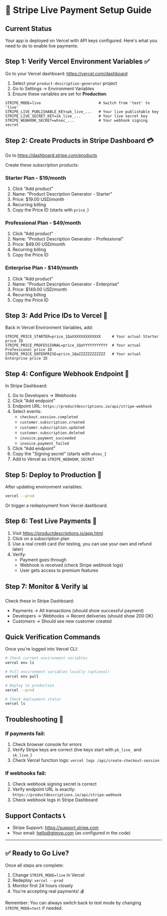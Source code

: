 # 🚀 Stripe Live Payment Setup Guide

## Current Status
Your app is deployed on Vercel with API keys configured. Here's what you need to do to enable live payments:

## Step 1: Verify Vercel Environment Variables ✅

Go to your Vercel dashboard: https://vercel.com/dashboard

1. Select your `product-description-generator` project
2. Go to Settings → Environment Variables
3. Ensure these variables are set for **Production**:

```
STRIPE_MODE=live                          # Switch from 'test' to 'live'
STRIPE_LIVE_PUBLISHABLE_KEY=pk_live_...   # Your live publishable key
STRIPE_LIVE_SECRET_KEY=sk_live_...        # Your live secret key
STRIPE_WEBHOOK_SECRET=whsec_...           # Your webhook signing secret
```

## Step 2: Create Products in Stripe Dashboard 💳

Go to https://dashboard.stripe.com/products

Create these subscription products:

### Starter Plan - $19/month
1. Click "Add product"
2. Name: "Product Description Generator - Starter"
3. Price: $19.00 USD/month
4. Recurring billing
5. Copy the Price ID (starts with `price_`)

### Professional Plan - $49/month
1. Click "Add product"
2. Name: "Product Description Generator - Professional"
3. Price: $49.00 USD/month
4. Recurring billing
5. Copy the Price ID

### Enterprise Plan - $149/month
1. Click "Add product"
2. Name: "Product Description Generator - Enterprise"
3. Price: $149.00 USD/month
4. Recurring billing
5. Copy the Price ID

## Step 3: Add Price IDs to Vercel 📝

Back in Vercel Environment Variables, add:

```
STRIPE_PRICE_STARTER=price_1QaXXXXXXXXXXXXX     # Your actual Starter price ID
STRIPE_PRICE_PROFESSIONAL=price_1QaYYYYYYYYYYY  # Your actual Professional price ID
STRIPE_PRICE_ENTERPRISE=price_1QaZZZZZZZZZZZZ   # Your actual Enterprise price ID
```

## Step 4: Configure Webhook Endpoint 🔗

In Stripe Dashboard:
1. Go to Developers → Webhooks
2. Click "Add endpoint"
3. Endpoint URL: `https://productdescriptions.io/api/stripe-webhook`
4. Select events:
   - `checkout.session.completed`
   - `customer.subscription.created`
   - `customer.subscription.updated`
   - `customer.subscription.deleted`
   - `invoice.payment_succeeded`
   - `invoice.payment_failed`
5. Click "Add endpoint"
6. Copy the "Signing secret" (starts with `whsec_`)
7. Add to Vercel as `STRIPE_WEBHOOK_SECRET`

## Step 5: Deploy to Production 🚀

After updating environment variables:

```bash
vercel --prod
```

Or trigger a redeployment from Vercel dashboard.

## Step 6: Test Live Payments 🧪

1. Visit https://productdescriptions.io/app.html
2. Click on a subscription plan
3. Use a real credit card (for testing, you can use your own and refund later)
4. Verify:
   - Payment goes through
   - Webhook is received (check Stripe webhook logs)
   - User gets access to premium features

## Step 7: Monitor & Verify 📊

Check these in Stripe Dashboard:
- Payments → All transactions (should show successful payment)
- Developers → Webhooks → Recent deliveries (should show 200 OK)
- Customers → Should see new customer created

## Quick Verification Commands

Once you're logged into Vercel CLI:

```bash
# Check current environment variables
vercel env ls

# Pull environment variables locally (optional)
vercel env pull

# Deploy to production
vercel --prod

# Check deployment status
vercel ls
```

## Troubleshooting 🔧

### If payments fail:
1. Check browser console for errors
2. Verify Stripe keys are correct (live keys start with `pk_live_` and `sk_live_`)
3. Check Vercel function logs: `vercel logs /api/create-checkout-session`

### If webhooks fail:
1. Check webhook signing secret is correct
2. Verify endpoint URL is exactly: `https://productdescriptions.io/api/stripe-webhook`
3. Check webhook logs in Stripe Dashboard

## Support Contacts 📞

- Stripe Support: https://support.stripe.com
- Your email: hello@gtmvp.com (as configured in the code)

---

## ✅ Ready to Go Live?

Once all steps are complete:
1. Change `STRIPE_MODE=live` in Vercel
2. Redeploy: `vercel --prod`
3. Monitor first 24 hours closely
4. You're accepting real payments! 💰

Remember: You can always switch back to test mode by changing `STRIPE_MODE=test` if needed.